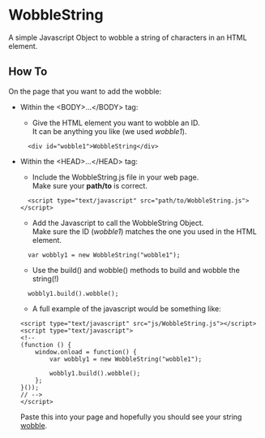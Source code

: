 WobbleString
============
A simple Javascript Object to wobble a string of characters in an HTML element.

How To
------
On the page that you want to add the wobble:

- Within the \<BODY\>...\</BODY\> tag:

  - Give the HTML element you want to wobble an ID.  
    It can be anything you like (we used *wobble1*).
  ```
    <div id="wobble1">WobbleString</div>
  ```

- Within the \<HEAD\>...\</HEAD\> tag:

  - Include the WobbleString.js file in your web page.  
    Make sure your **path/to** is correct.
  ```
    <script type="text/javascript" src="path/to/WobbleString.js"></script>
  ```
  
  - Add the Javascript to call the WobbleString Object.  
    Make sure the ID (*wobble1*) matches the one you used in the HTML element.
  ```
    var wobbly1 = new WobbleString("wobble1");
  ```

  - Use the build() and wobble() methods to build and wobble the string(!)
  ```
    wobbly1.build().wobble();
  ```

  - A full example of the javascript would be something like:
  ```
  <script type="text/javascript" src="js/WobbleString.js"></script>
  <script type="text/javascript">
  <!--
  (function () {
      window.onload = function() {
          var wobbly1 = new WobbleString("wobble1");

          wobbly1.build().wobble();
      };
  }());
  // -->
  </script>
  ```
  Paste this into your page and hopefully you should see your string
  [wobble](http://htmlpreview.github.com/?https://github.com/WorkingTitleSoftware/WobbleString/blob/master/index.html).
